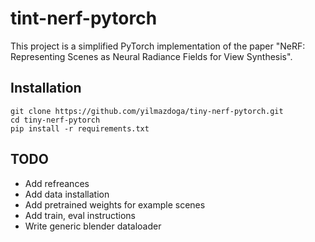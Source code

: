 # tint-nerf-pytorch
This project is a simplified PyTorch implementation of the paper "NeRF: Representing Scenes as Neural Radiance Fields for View Synthesis".

## Installation
```
git clone https://github.com/yilmazdoga/tiny-nerf-pytorch.git
cd tiny-nerf-pytorch
pip install -r requirements.txt
```

## TODO
- Add refreances
- Add data installation
- Add pretrained weights for example scenes
- Add train, eval instructions
- Write generic blender dataloader 
